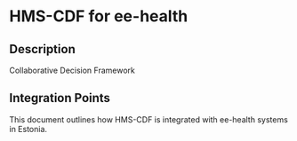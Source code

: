 # HMS-CDF for ee-health

## Description

Collaborative Decision Framework

## Integration Points

This document outlines how HMS-CDF is integrated with ee-health systems in Estonia.
